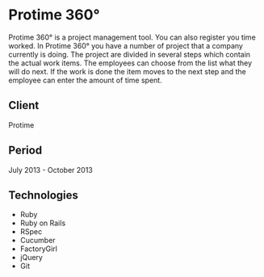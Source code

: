 # Protime 360°

Protime 360° is a project management tool. You can also register you
time worked. In Protime 360° you have a number of project that
a company currently is doing. The project are divided in several
steps which contain the actual work items. The employees can choose
from the list what they will do next. If the work is done the item
moves to the next step and the employee can enter the amount of time
spent.

## Client

Protime

## Period

July 2013 - October 2013

## Technologies

- Ruby
- Ruby on Rails
- RSpec
- Cucumber
- FactoryGirl
- jQuery
- Git
